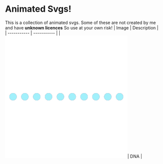 # Animated Svgs!
This is a collection of animated svgs. Some of these are not created by me and have **unknown licences** So use at your own risk!
| Image       | Description |
| ----------- | ----------- |
| ![](DNA.svg)| DNA         |



